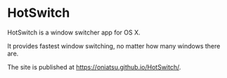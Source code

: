 HotSwitch
=========

HotSwitch is a window switcher app for OS X.

It provides fastest window switching, no matter how many windows there are.

The site is published at https://oniatsu.github.io/HotSwitch/.

